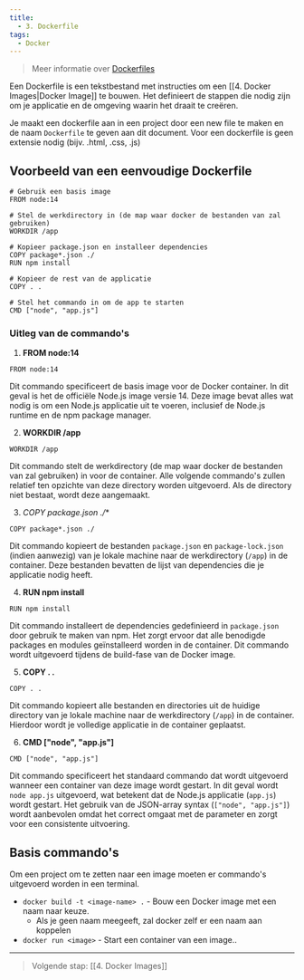 ```yaml
---
title:
  - 3. Dockerfile
tags:
  - Docker
---
```


> Meer informatie over [Dockerfiles](https://docs.docker.com/reference/dockerfile/)

Een Dockerfile is een tekstbestand met instructies om een [[4. Docker Images|Docker Image]] te bouwen. Het definieert de stappen die nodig zijn om je applicatie en de omgeving waarin het draait te creëren.

Je maakt een dockerfile aan in een project door een new file te maken en de naam `Dockerfile` te geven aan dit document. Voor een dockerfile is geen extensie nodig (bijv. .html, .css, .js)

## Voorbeeld van een eenvoudige Dockerfile
```
# Gebruik een basis image
FROM node:14

# Stel de werkdirectory in (de map waar docker de bestanden van zal gebruiken)
WORKDIR /app

# Kopieer package.json en installeer dependencies
COPY package*.json ./
RUN npm install

# Kopieer de rest van de applicatie
COPY . .

# Stel het commando in om de app te starten
CMD ["node", "app.js"]
``` 
### Uitleg van de commando's
1. **FROM node:14**
```
FROM node:14
```
Dit commando specificeert de basis image voor de Docker container. In dit geval is het de officiële Node.js image versie 14. Deze image bevat alles wat nodig is om een Node.js applicatie uit te voeren, inclusief de Node.js runtime en de npm package manager.

2. **WORKDIR /app**
```
WORKDIR /app
```
Dit commando stelt de werkdirectory (de map waar docker de bestanden van zal gebruiken) in voor de container. Alle volgende commando's zullen relatief ten opzichte van deze directory worden uitgevoerd. Als de directory niet bestaat, wordt deze aangemaakt.

3. **COPY package*.json ./**
```
COPY package*.json ./
```
Dit commando kopieert de bestanden `package.json` en `package-lock.json` (indien aanwezig) van je lokale machine naar de werkdirectory (`/app`) in de container. Deze bestanden bevatten de lijst van dependencies die je applicatie nodig heeft.

4. **RUN npm install**
```
RUN npm install
```
Dit commando installeert de dependencies gedefinieerd in `package.json` door gebruik te maken van npm. Het zorgt ervoor dat alle benodigde packages en modules geïnstalleerd worden in de container. Dit commando wordt uitgevoerd tijdens de build-fase van de Docker image.

5. **COPY . .**
```
COPY . .
```
Dit commando kopieert alle bestanden en directories uit de huidige directory van je lokale machine naar de werkdirectory (`/app`) in de container. Hierdoor wordt je volledige applicatie in de container geplaatst.

6. **CMD ["node", "app.js"]**
```
CMD ["node", "app.js"]
```
Dit commando specificeert het standaard commando dat wordt uitgevoerd wanneer een container van deze image wordt gestart. In dit geval wordt `node app.js` uitgevoerd, wat betekent dat de Node.js applicatie (`app.js`) wordt gestart. Het gebruik van de JSON-array syntax (`["node", "app.js"]`) wordt aanbevolen omdat het correct omgaat met de parameter en zorgt voor een consistente uitvoering.

## Basis commando's
Om een project om te zetten naar een image moeten er commando's uitgevoerd worden in een terminal. 
- `docker build -t <image-name> .` - Bouw een Docker image met een naam naar keuze.
	- Als je geen naam meegeeft, zal docker zelf er een naam aan koppelen
- `docker run <image>` - Start een container van een image..

---
> Volgende stap: [[4. Docker Images]]
